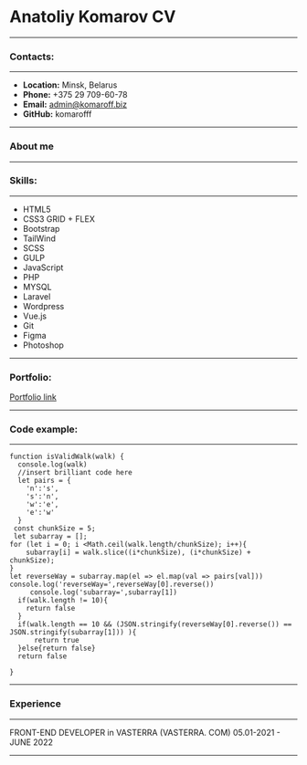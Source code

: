 # Anatoliy Komarov CV
****
### Contacts:
****
* **Location:** Minsk, Belarus
* **Phone:** +375 29 709-60-78
* **Email:** admin@komaroff.biz
* **GitHub:** komarofff
****
### About me

****
### Skills:
****
*	HTML5
*	CSS3 GRID + FLEX
*	Bootstrap
*	TailWind
*	SCSS
*	GULP
*	JavaScript
*	PHP
*	MYSQL
*	Laravel
*	Wordpress
*	Vue.js
*	Git
*	Figma
*	Photoshop
****
### Portfolio:
[Portfolio link](https://komarofff.github.io/front-end/)
****
### Code example:
****
```
function isValidWalk(walk) {
  console.log(walk)
  //insert brilliant code here
  let pairs = {
    'n':'s',
    's':'n',
    'w':'e',
    'e':'w'
  }
 const chunkSize = 5;
 let subarray = [];
for (let i = 0; i <Math.ceil(walk.length/chunkSize); i++){
    subarray[i] = walk.slice((i*chunkSize), (i*chunkSize) + chunkSize);
}
let reverseWay = subarray.map(el => el.map(val => pairs[val]))   
console.log('reverseWay=',reverseWay[0].reverse())
     console.log('subarray=',subarray[1])
  if(walk.length != 10){
    return false
  }
  if(walk.length == 10 && (JSON.stringify(reverseWay[0].reverse()) == JSON.stringify(subarray[1])) ){   
      return true
  }else{return false}
  return false
  
}
```
****
### Experience
****
FRONT-END DEVELOPER  in  VASTERRA  (VASTERRA. COM)     05.01-2021 - JUNE 2022  
****
